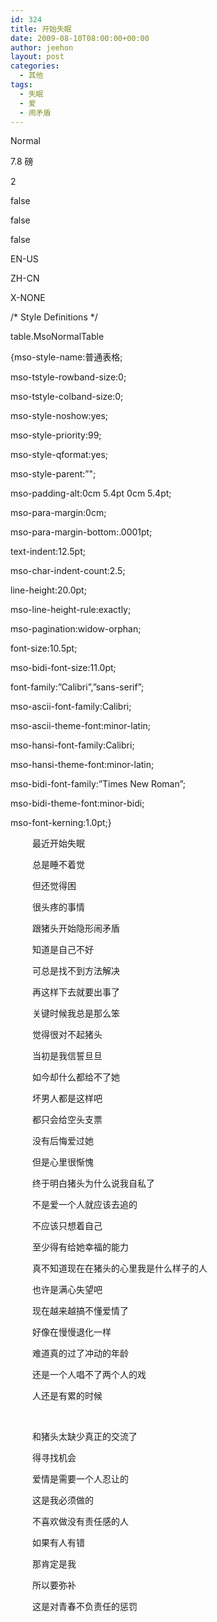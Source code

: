 ```yaml
---
id: 324
title: 开始失眠
date: 2009-08-10T08:00:00+00:00
author: jeehon
layout: post
categories:
  - 其他
tags:
  - 失眠
  - 爱
  - 闹矛盾
---
```

<!--[if gte mso 9]>-->

Normal
    


7.8 磅
    

    
2

false
    
false
    
false

EN-US
    
ZH-CN
    
X-NONE

<!--[if gte mso 9]>-->

<!--[if gte mso 10]>-->

/\* Style Definitions \*/
   
table.MsoNormalTable
	  
{mso-style-name:普通表格;
	  
mso-tstyle-rowband-size:0;
	  
mso-tstyle-colband-size:0;
	  
mso-style-noshow:yes;
	  
mso-style-priority:99;
	  
mso-style-qformat:yes;
	  
mso-style-parent:&#8221;";
	  
mso-padding-alt:0cm 5.4pt 0cm 5.4pt;
	  
mso-para-margin:0cm;
	  
mso-para-margin-bottom:.0001pt;
	  
text-indent:12.5pt;
	  
mso-char-indent-count:2.5;
	  
line-height:20.0pt;
	  
mso-line-height-rule:exactly;
	  
mso-pagination:widow-orphan;
	  
font-size:10.5pt;
	  
mso-bidi-font-size:11.0pt;
	  
font-family:&#8221;Calibri&#8221;,&#8221;sans-serif&#8221;;
	  
mso-ascii-font-family:Calibri;
	  
mso-ascii-theme-font:minor-latin;
	  
mso-hansi-font-family:Calibri;
	  
mso-hansi-theme-font:minor-latin;
	  
mso-bidi-font-family:&#8221;Times New Roman&#8221;;
	  
mso-bidi-theme-font:minor-bidi;
	  
mso-font-kerning:1.0pt;}

<p class="MsoNormal" style="text-indent: 26.25pt">
  <span style="font-family: 宋体">最近开始失眠</span>
</p>

<p class="MsoNormal" style="text-indent: 26.25pt">
  <span style="font-family: 宋体">总是睡不着觉</span>
</p>

<p class="MsoNormal" style="text-indent: 26.25pt">
  <span style="font-family: 宋体">但还觉得困</span>
</p>

<p class="MsoNormal" style="text-indent: 26.25pt">
  <span style="font-family: 宋体">很头疼的事情</span>
</p>

<p class="MsoNormal" style="text-indent: 26.25pt">
  <span style="font-family: 宋体">跟猪头开始隐形闹矛盾</span>
</p>

<p class="MsoNormal" style="text-indent: 26.25pt">
  <span style="font-family: 宋体">知道是自己不好</span>
</p>

<p class="MsoNormal" style="text-indent: 26.25pt">
  <span style="font-family: 宋体">可总是找不到方法解决</span>
</p>

<p class="MsoNormal" style="text-indent: 26.25pt">
  <span style="font-family: 宋体">再这样下去就要出事了</span>
</p>

<p class="MsoNormal" style="text-indent: 26.25pt">
  <span style="font-family: 宋体">关键时候我总是那么笨</span>
</p>

<p class="MsoNormal" style="text-indent: 26.25pt">
  <span style="font-family: 宋体">觉得很对不起猪头</span>
</p>

<p class="MsoNormal" style="text-indent: 26.25pt">
  <span style="font-family: 宋体">当初是我信誓旦旦</span>
</p>

<p class="MsoNormal" style="text-indent: 26.25pt">
  <span style="font-family: 宋体">如今却什么都给不了她</span>
</p>

<p class="MsoNormal" style="text-indent: 26.25pt">
  <span style="font-family: 宋体">坏男人都是这样吧</span>
</p>

<p class="MsoNormal" style="text-indent: 26.25pt">
  <span style="font-family: 宋体">都只会给空头支票</span>
</p>

<p class="MsoNormal" style="text-indent: 26.25pt">
  <span style="font-family: 宋体">没有后悔爱过她</span>
</p>

<p class="MsoNormal" style="text-indent: 26.25pt">
  <span style="font-family: 宋体">但是心里很惭愧</span>
</p>

<p class="MsoNormal" style="text-indent: 26.25pt">
  <span style="font-family: 宋体">终于明白猪头为什么说我自私了</span>
</p>

<p class="MsoNormal" style="text-indent: 26.25pt">
  <span style="font-family: 宋体">不是爱一个人就应该去追的</span>
</p>

<p class="MsoNormal" style="text-indent: 26.25pt">
  <span style="font-family: 宋体">不应该只想着自己</span>
</p>

<p class="MsoNormal" style="text-indent: 26.25pt">
  <span style="font-family: 宋体">至少得有给她幸福的能力</span>
</p>

<p class="MsoNormal" style="text-indent: 26.25pt">
  <span style="font-family: 宋体">真不知道现在在猪头的心里我是什么样子的人</span>
</p>

<p class="MsoNormal" style="text-indent: 26.25pt">
  <span style="font-family: 宋体">也许是满心失望吧</span>
</p>

<p class="MsoNormal" style="text-indent: 26.25pt">
  <span style="font-family: 宋体">现在越来越搞不懂爱情了</span>
</p>

<p class="MsoNormal" style="text-indent: 26.25pt">
  <span style="font-family: 宋体">好像在慢慢退化一样</span>
</p>

<p class="MsoNormal" style="text-indent: 26.25pt">
  <span style="font-family: 宋体">难道真的过了冲动的年龄</span>
</p>

<p class="MsoNormal" style="text-indent: 26.25pt">
  <span style="font-family: 宋体">还是一个人唱不了两个人的戏</span>
</p>

<p class="MsoNormal" style="text-indent: 26.25pt">
  <span style="font-family: 宋体">人还是有累的时候</span>
</p>

<p class="MsoNormal" style="text-indent: 26.25pt">
  <span lang="EN-US">&nbsp;</span>
</p>

<p class="MsoNormal" style="text-indent: 26.25pt">
  <span style="font-family: 宋体">和猪头太缺少真正的交流了</span>
</p>

<p class="MsoNormal" style="text-indent: 26.25pt">
  <span style="font-family: 宋体">得寻找机会</span>
</p>

<p class="MsoNormal" style="text-indent: 26.25pt">
  <span style="font-family: 宋体">爱情是需要一个人忍让的</span>
</p>

<p class="MsoNormal" style="text-indent: 26.25pt">
  <span style="font-family: 宋体">这是我必须做的</span>
</p>

<p class="MsoNormal" style="text-indent: 26.25pt">
  <span style="font-family: 宋体">不喜欢做没有责任感的人</span>
</p>

<p class="MsoNormal" style="text-indent: 26.25pt">
  <span style="font-family: 宋体">如果有人有错</span>
</p>

<p class="MsoNormal" style="text-indent: 26.25pt">
  <span style="font-family: 宋体">那肯定是我</span>
</p>

<p class="MsoNormal" style="text-indent: 26.25pt">
  <span style="font-family: 宋体">所以要弥补</span>
</p>

<p class="MsoNormal" style="text-indent: 26.25pt">
  <span style="font-family: 宋体">这是对青春不负责任的惩罚</span>
</p>